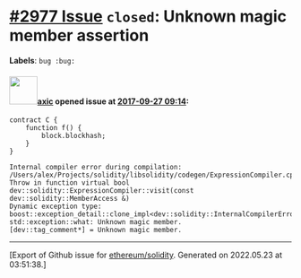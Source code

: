# [\#2977 Issue](https://github.com/ethereum/solidity/issues/2977) `closed`: Unknown magic member assertion
**Labels**: `bug :bug:`


#### <img src="https://avatars.githubusercontent.com/u/20340?v=4" width="50">[axic](https://github.com/axic) opened issue at [2017-09-27 09:14](https://github.com/ethereum/solidity/issues/2977):

```
contract C {
    function f() {
        block.blockhash;
    }
}
```

```
Internal compiler error during compilation:
/Users/alex/Projects/solidity/libsolidity/codegen/ExpressionCompiler.cpp(1150): Throw in function virtual bool dev::solidity::ExpressionCompiler::visit(const dev::solidity::MemberAccess &)
Dynamic exception type: boost::exception_detail::clone_impl<dev::solidity::InternalCompilerError>
std::exception::what: Unknown magic member.
[dev::tag_comment*] = Unknown magic member.
```




-------------------------------------------------------------------------------



[Export of Github issue for [ethereum/solidity](https://github.com/ethereum/solidity). Generated on 2022.05.23 at 03:51:38.]
